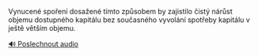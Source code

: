 
Vynucené spoření dosažené tímto způsobem by zajistilo čistý nárůst objemu dostupného kapitálu bez současného vyvolání spotřeby kapitálu v ještě větším objemu.

[🔊 Poslechnout audio](/data/7-paragraphs/audio/chapter_103/para_003-Vynucen-spoen-dosaen-tmto-zpsobem-by-zajist.mp3)
